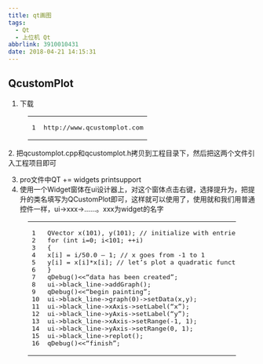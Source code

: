 ```yaml
---
title: qt画图
tags:
  - Qt
  - 上位机 Qt
abbrlink: 3910010431
date: 2018-04-21 14:15:31
---
```


## [](#QcustomPlot "QcustomPlot")QcustomPlot

1.  下载
 <figure class="highlight plain"><table><tr><td class="gutter"><pre><span class="line">1</span>
</pre></td><td class="code"><pre><span class="line">http://www.qcustomplot.com</span>
</pre></td></tr></table></figure>
2.  把qcustomplot.cpp和qcustomplot.h拷贝到工程目录下，然后把这两个文件引入工程项目即可

3.  pro文件中QT += widgets printsupport
4.  使用一个Widget窗体在ui设计器上，对这个窗体点击右键，选择提升为，把提升的类名填写为QCustomPlot即可，这样就可以使用了，使用就和我们用普通控件一样，ui-&gt;xxx-&gt;……。xxx为widget的名字
 <figure class="highlight plain"><table><tr><td class="gutter"><pre><span class="line">1</span>
<span class="line">2</span>
<span class="line">3</span>
<span class="line">4</span>
<span class="line">5</span>
<span class="line">6</span>
<span class="line">7</span>
<span class="line">8</span>
<span class="line">9</span>
<span class="line">10</span>
<span class="line">11</span>
<span class="line">12</span>
<span class="line">13</span>
<span class="line">14</span>
<span class="line">15</span>
<span class="line">16</span>
</pre></td><td class="code"><pre><span class="line">QVector x(101), y(101); // initialize with entries 0..100</span>
<span class="line">for (int i=0; i&lt;101; ++i)</span>
<span class="line">&#123;</span>
<span class="line">x[i] = i/50.0 – 1; // x goes from -1 to 1</span>
<span class="line">y[i] = x[i]*x[i]; // let’s plot a quadratic function</span>
<span class="line">&#125;</span>
<span class="line">qDebug()&lt;&lt;“data has been created”;</span>
<span class="line">ui-&gt;black_line-&gt;addGraph();</span>
<span class="line">qDebug()&lt;&lt;“begin painting”;</span>
<span class="line">ui-&gt;black_line-&gt;graph(0)-&gt;setData(x,y);</span>
<span class="line">ui-&gt;black_line-&gt;xAxis-&gt;setLabel(“x”);</span>
<span class="line">ui-&gt;black_line-&gt;yAxis-&gt;setLabel(“y”);</span>
<span class="line">ui-&gt;black_line-&gt;xAxis-&gt;setRange(-1, 1);</span>
<span class="line">ui-&gt;black_line-&gt;yAxis-&gt;setRange(0, 1);</span>
<span class="line">ui-&gt;black_line-&gt;replot();</span>
<span class="line">qDebug()&lt;&lt;“finish”;</span>
</pre></td></tr></table></figure>